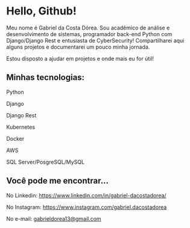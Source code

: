 # Hello, Github!

Meu nome é Gabriel da Costa Dórea. Sou acadêmico de análise e desenvolvimento de sistemas, programador back-end Python com Django/Django Rest e entusiasta de CyberSecurity! Compartilharei aqui alguns projetos e documentarei um pouco minha jornada. 

Estou disposto a ajudar em projetos e onde mais eu for útil!

## Minhas tecnologias:

Python

Django

Django Rest

Kubernetes

Docker

AWS

SQL Server/PosgreSQL/MySQL

## Você pode me encontrar...

No Linkedin: https://www.linkedin.com/in/gabriel-dacostadorea/

No Instagram: https://www.instagram.com/gabriel.dacostadorea

No e-mail: gabrieldorea13@gmail.com

